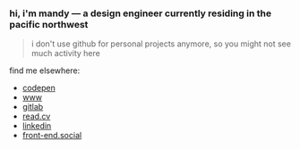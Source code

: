 ### hi, i'm mandy &mdash; a design engineer currently residing in the pacific northwest

> i don't use github for personal projects anymore, so you might not see much activity here

find me elsewhere:
- [codepen](https://codepen.io/mandynicole)
- [www](https://mandynicole.com)
- [gitlab](https://gitlab.com/mandynicole)
- [read.cv](https://read.cv/mandynicole)
- [linkedin](https://www.linkedin.com/in/mandynicole/)
- <a rel="me" href="https://front-end.social/@mandy">front-end.social</a>
